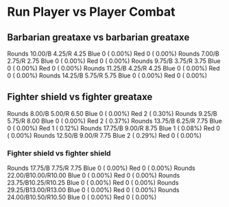# Run Player vs Player Combat

## Barbarian greataxe vs barbarian greataxe
Rounds 10.00/B 4.25/R 4.25 Blue 0 ( 0.00%) Red 0 ( 0.00%)
Rounds  7.00/B 2.75/R 2.75 Blue 0 ( 0.00%) Red 0 ( 0.00%)
Rounds  9.75/B 3.75/R 3.75 Blue 0 ( 0.00%) Red 0 ( 0.00%)
Rounds 11.25/B 4.25/R 4.25 Blue 0 ( 0.00%) Red 0 ( 0.00%)
Rounds 14.25/B 5.75/R 5.75 Blue 0 ( 0.00%) Red 0 ( 0.00%)

## Fighter shield vs fighter greataxe
Rounds  8.00/B 5.00/R 6.50 Blue 0 ( 0.00%) Red 2 ( 0.30%)
Rounds  9.25/B 5.75/R 8.00 Blue 0 ( 0.00%) Red 2 ( 0.37%)
Rounds 13.75/B 6.25/R 7.75 Blue 0 ( 0.00%) Red 1 ( 0.12%)
Rounds 17.75/B 9.00/R 8.75 Blue 1 ( 0.08%) Red 0 ( 0.00%)
Rounds 12.50/B 9.00/R 7.75 Blue 2 ( 0.29%) Red 0 ( 0.00%)

### Fighter shield vs fighter shield
Rounds 17.75/B 7.75/R 7.75 Blue 0 ( 0.00%) Red 0 ( 0.00%)
Rounds 22.00/B10.00/R10.00 Blue 0 ( 0.00%) Red 0 ( 0.00%)
Rounds 23.75/B10.25/R10.25 Blue 0 ( 0.00%) Red 0 ( 0.00%)
Rounds 29.25/B13.00/R13.00 Blue 0 ( 0.00%) Red 0 ( 0.00%)
Rounds 24.00/B10.50/R10.50 Blue 0 ( 0.00%) Red 0 ( 0.00%)
